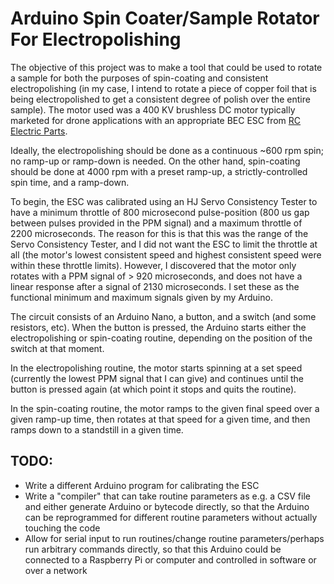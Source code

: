 # Arduino Spin Coater/Sample Rotator For Electropolishing
The objective of this project was to make a tool that could be used to rotate a sample for both the purposes of spin-coating and consistent electropolishing (in my case, I intend to rotate a piece of copper foil that is being electropolished to get a consistent degree of polish over the entire sample). The motor used was a 400 KV brushless DC motor typically marketed for drone applications with an appropriate BEC ESC from [RC Electric Parts](https://www.rcelectricparts.com/esc-user-guide.html#04).

Ideally, the electropolishing should be done as a continuous ~600 rpm spin; no ramp-up or ramp-down is needed. On the other hand, spin-coating should be done at 4000 rpm with a preset ramp-up, a strictly-controlled spin time, and a ramp-down.

To begin, the ESC was calibrated using an HJ Servo Consistency Tester to have a minimum throttle of 800
 microsecond pulse-position (800 us gap between pulses provided in the PPM signal) and a maximum 
throttle of 2200 microseconds. The reason for this is that this was the range of the Servo Consistency 
Tester, and I did not want the ESC to limit the throttle at all (the motor's lowest consistent speed 
and highest consistent speed were within these throttle limits). However, I discovered that the motor 
only rotates with a PPM signal of > 920 microseconds, and does not have a linear response 
after a signal of 2130 microseconds. I set these as the functional minimum and maximum signals given 
by my Arduino.

The circuit consists of an Arduino Nano, a button, and a switch (and some resistors, etc). When the 
button is pressed, the Arduino starts either the electropolishing or spin-coating routine, depending 
on the position of the switch at that moment.

In the electropolishing routine, the motor starts spinning at a set speed (currently the lowest PPM 
signal that I can give) and continues until the button is pressed again (at which point it stops and 
quits the routine). 

In the spin-coating routine, the motor ramps to the given final speed over a given ramp-up time, then
rotates at that speed for a given time, and then ramps down to a standstill in a given time.

## TODO:
* Write a different Arduino program for calibrating the ESC
* Write a "compiler" that can take routine parameters as e.g. a CSV file and either generate Arduino
 or bytecode directly, so that the Arduino can be reprogrammed for different routine parameters 
without actually touching the code
* Allow for serial input to run routines/change routine parameters/perhaps run arbitrary commands 
directly, so that this Arduino could be connected to a Raspberry Pi or computer and controlled in 
software or over a network
